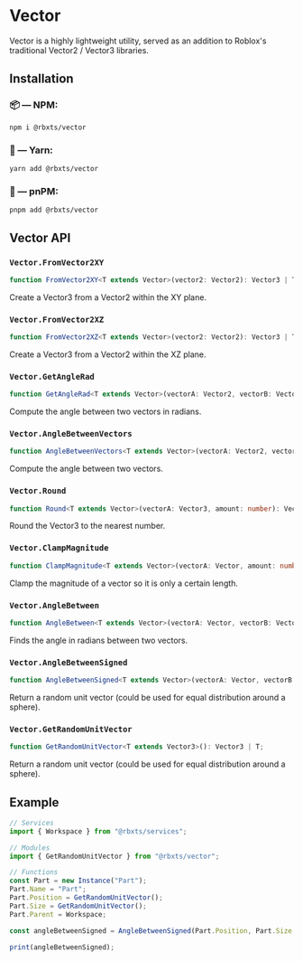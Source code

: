 # Vector

Vector is a highly lightweight utility, served as an addition to Roblox's traditional Vector2 / Vector3 libraries.

## Installation

### 📦 — NPM:

```
npm i @rbxts/vector
```

### 🧶 — Yarn:

```
yarn add @rbxts/vector
```

### 📀 — pnPM:

```
pnpm add @rbxts/vector
```

## Vector API

### `Vector.FromVector2XY`

```ts
function FromVector2XY<T extends Vector>(vector2: Vector2): Vector3 | T;
```

Create a Vector3 from a Vector2 within the XY plane.

### `Vector.FromVector2XZ`

```ts
function FromVector2XZ<T extends Vector>(vector2: Vector2): Vector3 | T;
```

Create a Vector3 from a Vector2 within the XZ plane.

### `Vector.GetAngleRad`

```ts
function GetAngleRad<T extends Vector>(vectorA: Vector2, vectorB: Vector2): number | T;
```

Compute the angle between two vectors in radians.

### `Vector.AngleBetweenVectors`

```ts
function AngleBetweenVectors<T extends Vector>(vectorA: Vector2, vectorB: Vector2): number | T;
```

Compute the angle between two vectors.

### `Vector.Round`

```ts
function Round<T extends Vector>(vectorA: Vector3, amount: number): Vector3 | T;
```

Round the Vector3 to the nearest number.

### `Vector.ClampMagnitude`

```ts
function ClampMagnitude<T extends Vector>(vectorA: Vector, amount: number): number | T;
```

Clamp the magnitude of a vector so it is only a certain length.

### `Vector.AngleBetween`

```ts
function AngleBetween<T extends Vector>(vectorA: Vector, vectorB: Vector): number | T;
```

Finds the angle in radians between two vectors.

### `Vector.AngleBetweenSigned`

```ts
function AngleBetweenSigned<T extends Vector>(vectorA: Vector, vectorB: Vector, axisVector: Vector): number | T;
```

Return a random unit vector (could be used for equal distribution around a sphere).

### `Vector.GetRandomUnitVector`

```ts
function GetRandomUnitVector<T extends Vector3>(): Vector3 | T;
```

Return a random unit vector (could be used for equal distribution around a sphere).

## Example

```ts
// Services
import { Workspace } from "@rbxts/services";

// Modules
import { GetRandomUnitVector } from "@rbxts/vector";

// Functions
const Part = new Instance("Part");
Part.Name = "Part";
Part.Position = GetRandomUnitVector();
Part.Size = GetRandomUnitVector();
Part.Parent = Workspace;

const angleBetweenSigned = AngleBetweenSigned(Part.Position, Part.Size, new Vector3(1, 1, 1));

print(angleBetweenSigned);
```
